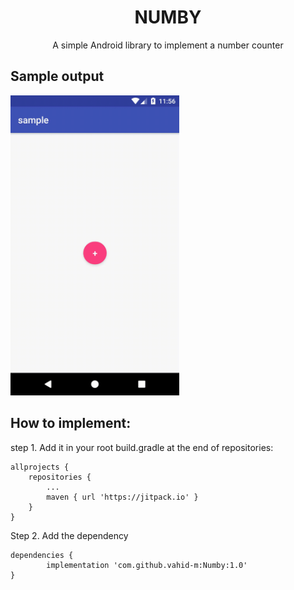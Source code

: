 <h1 align="center">NUMBY</h1>
<p align="center">A simple Android library to implement a number counter</p>

## Sample output
<img src="https://github.com/vahid-m/Numby/blob/master/sample/preview.gif" alt="Sample 1" width="270" height="480"/>


## How to implement:
step 1. Add it in your root build.gradle at the end of repositories:

	allprojects {
		repositories {
			...
			maven { url 'https://jitpack.io' }
		}
	}
  
Step 2. Add the dependency

	dependencies {
	        implementation 'com.github.vahid-m:Numby:1.0'
	}
